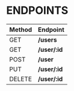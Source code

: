 # **ENDPOINTS**

|Method|Endpoint|
|:--|:--|
|GET|**/users**|
|GET|**/user/:id**|
|POST|**/user**|
|PUT|**/user/:id**|
|DELETE|**/user/:id**|
